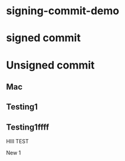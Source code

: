 # signing-commit-demo

# signed commit

# Unsigned commit

## Mac



## Testing1


## Testing1ffff


HIII TEST


New 1

